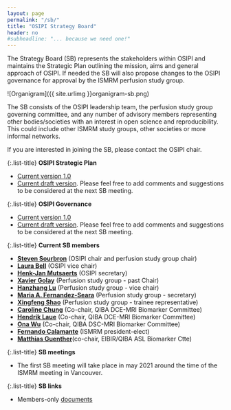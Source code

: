 ```yaml
---
layout: page
permalink: "/sb/"
title: "OSIPI Strategy Board"
header: no
#subheadline: "... because we need one!"
---
```


The Strategy Board (SB) represents the stakeholders within OSIPI and maintains the Strategic Plan outlining the mission, aims and general approach of OSIPI. If needed the SB will also propose changes to the OSIPI governance for approval by the ISMRM perfusion study group.

![Organigram]({{ site.urlimg }}organigram-sb.png)

The SB consists of the OSIPI leadership team, the perfusion study group governing committee, and any number of
advisory members representing other bodies/societies with an interest in open science and reproducibility. 
This could include other ISMRM study groups, other societies or more informal networks.

If you are interested in joining the SB, please contact the OSIPI chair.

{:.list-title}
**OSIPI Strategic Plan**

- [Current version 1.0](https://drive.google.com/file/d/14XZYB59W2rn5NIMBKEwdzht23WLa3zzN/view?usp=sharing)
- [Current draft version](https://drive.google.com/open?id=1tbsovLQTpI-nkZiJgU2kCXKG0EifQjpW). Please feel free to add comments and suggestions to be considered at the next SB meeting.

{:.list-title}
**OSIPI Governance**

- [Current version 1.0](https://drive.google.com/open?id=1fH0hFBMJsUctdhhBmv1ujGI-9v5Bwe3k)
- [Current draft version](https://drive.google.com/file/d/1Gi-G-74kL1asflrmEHoUlk7cxv6iky2r/view?usp=sharing). Please feel free to add comments and suggestions to be considered at the next SB meeting.


{:.list-title}
**Current SB members**

- [**Steven Sourbron**](https://www.linkedin.com/in/steven-sourbron-93775752/?originalSubdomain=uk/) (OSIPI chair and perfusion study group chair)
- [**Laura Bell**](https://www.linkedin.com/in/lauracbell/) (OSIPI vice chair)
- [**Henk-Jan Mutsaerts**](https://www.linkedin.com/in/henk-jan-mutsaerts-8532b626/) (OSIPI secretary)
- [**Xavier Golay**](https://www.linkedin.com/in/xavier-golay-b2a2a41/?originalSubdomain=uk) (Perfusion study group - past Chair)
- [**Hanzhang Lu**](http://www.mri.jhmi.edu/hlulab/) (Perfusion study group - vice chair)
- [**Maria A. Fernandez-Seara**](https://www.linkedin.com/in/maria-a-fernandez-seara-89613333/?originalSubdomain=es) (Perfusion study group -  secretary)
- [**Xingfeng Shao**](https://www.linkedin.com/in/xingfeng-shao-47a67371/) (Perfusion study group - trainee representative)
- [**Caroline Chung**](https://faculty.mdanderson.org/profiles/caroline_chung.html) (Co-chair, QIBA DCE-MRI Biomarker Committee)
- [**Hendrik Laue**](https://www.mevis.fraunhofer.de/en/employees/hendrik-laue.html) (Co-chair, QIBA DCE-MRI Biomarker Committee)
- [**Ona Wu**](https://www.nmr.mgh.harvard.edu/user/5442) (Co-chair, QIBA DSC-MRI Biomarker Committee)
- [**Fernando Calamante**](https://www.sydney.edu.au/engineering/about/our-people/academic-staff/fernando-calamante.html) (ISMRM president-elect)
- [**Matthias Guenther**](https://www.mevis.fraunhofer.de/en/employees/matthias-guenther.html)(co-chair, EIBIR/QIBA ASL Biomarker Ctte)

{:.list-title}
**SB meetings**

- The first SB meeting will take place in may 2021 around the time of the ISMRM meeting in Vancouver.

{:.list-title}
**SB links**

- Members-only [documents](https://drive.google.com/drive/folders/1cxA2K6xM8w2vxX2Dcon6RcIJOOR1ks95)


